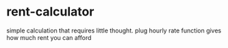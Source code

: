 # rent-calculator
simple calculation that requires little thought.
plug hourly rate function gives how much rent you can afford
